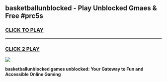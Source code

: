 
## basketballunblocked - Play Unblocked Gmaes & Free #prc5s
<h3>
<a href="https://news.freeplayer.one?title=basketballunblocked&ref=24F">CLICK TO PLAY</a></h3>
<hr>

<h3>
<a href="https://news.freeplayer.one?title=basketballunblocked&ref=24F">CLICK 2 PLAY</a>
  
</h3>

<a href="https://news.freeplayer.one?title=basketballunblocked&ref=24F/"><img src="https://clearcache.store/games.png"></a>


**basketballunblocked games unblocked: Your Gateway to Fun and Accessible Online Gaming**
